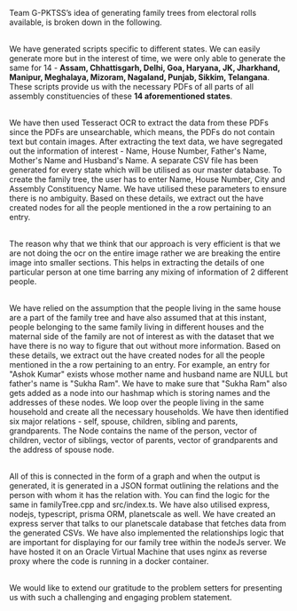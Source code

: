 Team G-PKTSS’s idea of generating family trees from electoral rolls available, is broken down in the following.<br><br>

We have generated scripts specific to different states. We can easily generate more but in the interest of time, we were only able to generate the same for 14 - <b>Assam, Chhattisgarh, Delhi, Goa, Haryana, JK, Jharkhand, Manipur, Meghalaya, Mizoram, Nagaland, Punjab, Sikkim, Telangana</b>. These scripts provide us with the necessary PDFs of all parts of all assembly constituencies of these <b>14 aforementioned states</b>. <br><br>

We have then used Tesseract OCR to extract the data from these PDFs since the PDFs are unsearchable, which means, the PDFs do not contain text but contain images. After extracting the text data, we have segregated out the information of interest - Name, House Number, Father's Name, Mother's Name and Husband's Name. A separate CSV file has been generated for every state which will be utilised as our master database. To create the family tree, the user has to enter Name, House Number, City and Assembly Constituency Name. We have utilised these parameters to ensure there is no ambiguity. Based on these details, we extract out the have created nodes for all the people mentioned in the a row pertaining to an entry. <br><br>

The reason why that we think that our approach is very efficient is that we are not doing the ocr on the entire image rather we are breaking the entire image into smaller sections. This helps in extracting the details of one particular person at one time barring any mixing of information of 2 different people. <br><br>

We have relied on the assumption that the people living in the same house are a part of the family tree and have also assumed that at this instant, people belonging to the same family living in different houses and the maternal side of the family are not of interest as with the dataset that we have there is no way to figure that out without more information. Based on these details, we extract out the have created nodes for all the people mentioned in the a row pertaining to an entry. For example, an entry for "Ashok Kumar" exists whose mother name and husband name are NULL but father's name is "Sukha Ram". We have to make sure that "Sukha Ram" also gets added as a node into our hashmap which is storing names and the addresses of these nodes. We loop over the people living in the same household and create all the necessary households. We have then identified six major relations - self, spouse, children, sibling and parents, grandparents. The Node contains the name of the person, vector of children, vector of siblings, vector of parents, vector of grandparents and the address of spouse node.<br><br>

All of this is connected in the form of a graph and when the output is generated, it is generated in a JSON format outlining the relations and the person with whom it has the relation with. You can find the logic for the same in familyTree.cpp and src/index.ts. We have also utilised express, nodejs, typescript, prisma ORM, planetscale as well. We have created an express server that talks to our planetscale database that fetches data from the generated CSVs. We have also implemented the relationships logic that are important for displaying for our family tree within the nodeJs server. We have hosted it on an Oracle Virtual Machine that uses nginx as reverse proxy where the code is running in a docker container.<br><br>

We would like to extend our gratitude to the problem setters for presenting us with such a challenging and engaging problem statement.
